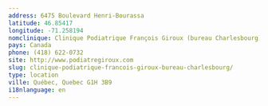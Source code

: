 ```yaml
---
address: 6475 Boulevard Henri-Bourassa
latitude: 46.85417
longitude: -71.258194
nomclinique: Clinique Podiatrique François Giroux (bureau Charlesbourg)
pays: Canada
phone: (418) 622-0732
site: http://www.podiatregiroux.com
slug: clinique-podiatrique-francois-giroux-bureau-charlesbourg/
type: location
ville: Québec, Quebec G1H 3B9
i18nlanguage: en
---
```


